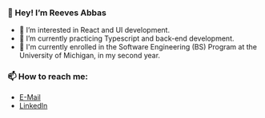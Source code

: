  ### 👋 Hey! I’m Reeves Abbas
-  👀 I’m interested in React and UI development.
- 🌱 I’m currently practicing Typescript and back-end development.
- 💼 I'm currently enrolled in the Software Engineering (BS) Program at the University of Michigan, in my second year.

### 📫 How to reach me:

- [E-Mail](mailto:reeves.abbas@gmail.com)
- [LinkedIn](https://www.linkedin.com/in/reeves-abbas-989a03209/)
